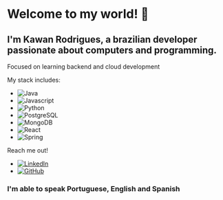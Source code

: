 # Welcome to my world! 👋

## I'm Kawan Rodrigues, a brazilian developer passionate about computers and programming.
 Focused on learning backend and cloud development

My stack includes:
*    ![Java](https://img.shields.io/badge/java-%23ED8B00.svg?style=for-the-badge&logo=openjdk&logoColor=white)
*    ![Javascript](https://img.shields.io/badge/javascript-%23ED8B00.svg?style=for-the-badge&logo=openjdk&logoColor=white)
*    ![Python](https://img.shields.io/badge/python-3670A0?style=for-the-badge&logo=python&logoColor=ffdd54)
*    ![PostgreSQL](https://img.shields.io/badge/PostgreSQL-000?style=for-the-badge&logo=postgresql)
*    ![MongoDB](https://img.shields.io/badge/MongoDB-%234ea94b.svg?style=for-the-badge&logo=mongodb&logoColor=white)
*    ![React](https://img.shields.io/badge/React-20232A?style=for-the-badge&logo=react&logoColor=61DAFB)
*    ![Spring](https://img.shields.io/badge/spring-%236DB33F.svg?style=for-the-badge&logo=spring&logoColor=white)



Reach me out!
* [![LinkedIn](https://img.shields.io/badge/LinkedIn-0077B5?style=for-the-badge&logo=linkedin&logoColor=white)](https://www.linkedin.com/in/kawan-rodrigues/)
* [![GitHub](https://img.shields.io/badge/GitHub-100000?style=for-the-badge&logo=github&logoColor=white)](https://github.com/Idespair)
###  I'm able to speak Portuguese, English and Spanish
